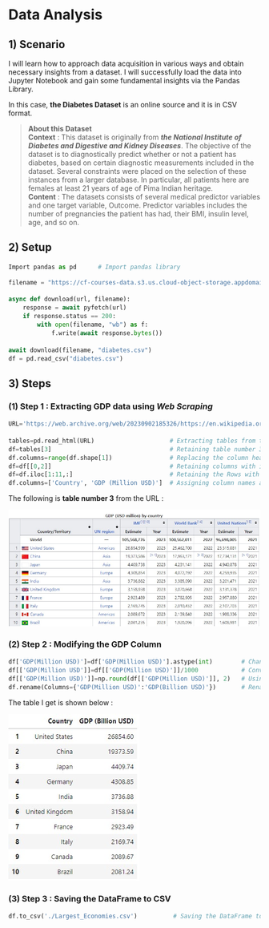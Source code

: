 # Data Analysis
## 1) Scenario
I will learn how to approach data acquisition in various ways and obtain necessary insights from a dataset.
I will successfully load the data into Jupyter Notebook and gain some fundamental insights via the Pandas Library.

In this case, **the Diabetes Dataset** is an online source and it is in CSV format.

> **About this Dataset**    
**Context** : This dataset is originally from ***the National Institute of Diabetes and Digestive and Kidney Diseases***. The objective of the dataset is to diagnostically predict whether or not a patient has diabetes, based on certain diagnostic measurements included in the dataset. Several constraints were placed on the selection of these instances from a larger database. In particular, all patients here are females at least 21 years of age of Pima Indian heritage.    
**Content** : The datasets consists of several medical predictor variables and one target variable, Outcome. Predictor variables includes the number of pregnancies the patient has had, their BMI, insulin level, age, and so on.
> 
## 2) Setup
```python
Import pandas as pd      # Import pandas library
```
```python
filename = "https://cf-courses-data.s3.us.cloud-object-storage.appdomain.cloud/IBMDeveloperSkillsNetwork-PY0101EN-SkillsNetwork/labs/Module%205/data/diabetes.csv"

async def download(url, filename):
    response = await pyfetch(url)
    if response.status == 200:
        with open(filename, "wb") as f:
            f.write(await response.bytes())

await download(filename, "diabetes.csv")
df = pd.read_csv("diabetes.csv")
```


## 3) Steps
### (1) Step 1 : Extracting GDP data using ***Web Scraping***
```python
URL='https://web.archive.org/web/20230902185326/https://en.wikipedia.org/wiki/List_of_countries_by_GDP_%28nominal%29'

tables=pd.read_html(URL)                     # Extracting tables from the webpage using pandas.
df=tables[3]                                 # Retaining table number 3 as the required dataframe.
df.columns=range(df.shape[1])                # Replacing the column headers with column numbers
df=df[[0,2]]                                 # Retaining columns with index 0 and 2 (name of country and value of GDP)
df=df.iloc[1:11,:]                           # Retaining the Rows with index 1 to 10, indicationg the top 10 economies of the world.
df.columns=['Country', 'GDP (Million USD)']  # Assigning column names as "Country" and "GDP (Million USD)"
```
The following is **table number 3** from the URL :

![GDP table from the URL](https://github.com/Atikers/Images/blob/main/Project%20%231%20-%20image%20(1).jpg)


### (2) Step 2 : Modifying the GDP Column
```python
df['GDP(Million USD)']=df['GDP(Million USD)'].astype(int)        # Changing the data type of the 'GDP(Million USD)' column to integer. Using astype() method
df[['GDP(Million USD']]=df[['GDP(Million USD)']]/1000            # Converting the GDP value in Million USD to Billion USD
df[['GDP(Million USD)']]=np.round(df[['GDP(Million USD)']], 2)   # Using numpy.round() method to round the value to 2 decimal places.
df.rename(Columns={'GDP(Million USD)':'GDP(Billion USD)'})       # Renaming the column header from 'GDP (Million USD)' to 'GDP(Billion USD)'
```
The table I get is shown below :

![GDP table](https://github.com/Atikers/images/blob/main/Project%20%231%20-%20image%20(2).jpg)


### (3) Step 3 : Saving the DataFrame to CSV
```python
df.to_csv('./Largest_Economies.csv')          # Saving the DataFrame to a CSV file named "Largest_Economies.csv"
